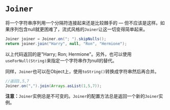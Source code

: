# `Joiner`
将一个字符串序列用一个分隔符连接起来还是比较棘手的 — 但不应该是这样。如果序列包含null就更困难了，流式风格的`Joiner`让这一切变得简单起来。

```java
Joiner joiner = Joiner.on("; ").skipNulls();
return joiner.join("Harry", null, "Ron", "Hermione");
```

以上代码返回的是"Harry; Ron; Hermione"。另外，也可以使用`useForNull(String)`来指定一个字符串作为null的替代。

同样，`Joiner`也可以在Object上，使用`toString()`转换成字符串然后再合并。

```java
//返回1,5,7
Joiner.on(",").join(Arrays.asList(1,5,7));
```

__注意：__`Joiner`实例总是不可变的。`Joiner`的配置方法总是返回一个新的`Joiner`实例。